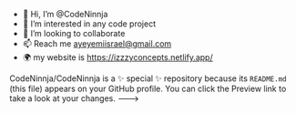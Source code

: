 - 👋 Hi, I’m @CodeNinnja 
- 👀 I’m interested in any code project
- 💞️ I’m looking to collaborate
- 📫 Reach me ayeyemiisrael@gmail.com
- 🌍 my website is https://izzzyconcepts.netlify.app/

CodeNinnja/CodeNinnja is a ✨ special ✨ repository because its `README.md` (this file) appears on your GitHub profile.
You can click the Preview link to take a look at your changes.
--->
